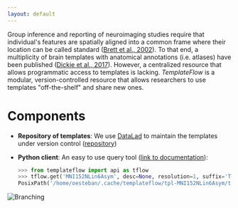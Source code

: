 ```yaml
---
layout: default
---
```


Group inference and reporting of neuroimaging studies require that individual's features are spatially aligned into a common frame where their location can be called standard ([Brett et al., 2002][1]).
To that end, a multiplicity of brain templates with anatomical annotations (i.e. atlases) have been published ([Dickie et al., 2017][2]).
However, a centralized resource that allows programmatic access to templates is lacking.
_TemplateFlow_ is a modular, version-controlled resource that allows researchers to use templates "off-the-shelf" and share new ones.

# Components

  * **Repository of templates**: We use [DataLad][3] to maintain the templates under version control ([repository][4])
  * **Python client**: An easy to use query tool ([link to documentation][5]):

    ```Python
    >>> from templateflow import api as tflow
    >>> tflow.get('MNI152NLin6Asym', desc=None, resolution=1, suffix='T1w', extension='nii.gz')
    PosixPath('/home/oesteban/.cache/templateflow/tpl-MNI152NLin6Asym/tpl-MNI152NLin6Asym_res-01_T1w.nii.gz')
    ```

![Branching](assets/poster-templateflow.png) 

[1]: https://doi.org/10.1038/nrn756 "The problem of functional localization in the human brain."
[2]: https://dx.doi.org/10.3389%2Ffninf.2017.00001 "Whole Brain Magnetic Resonance Image Atlases: A Systematic Review of Existing Atlases and Caveats for Use in Population Imaging"
[3]: https://datalad.org "DataLad"
[4]: https://github.com/templateflow/templateflow "TemplateFlow repository"
[5]: https://templateflow.github.io/python-client "TemplateFlow Python client documentation"
